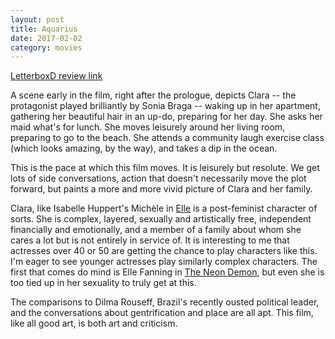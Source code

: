 ```yaml
---
layout: post
title: Aquarius 
date: 2017-02-02
category: movies
---
```

 
[LetterboxD review link](https://letterboxd.com/samarthbhaskar/film/aquarius/)

A scene early in the film, right after the prologue, depicts Clara -- the protagonist played brilliantly by Sonia Braga -- waking up in her apartment, gathering her beautiful hair in an up-do, preparing for her day. She asks her maid what's for lunch. She moves leisurely around her living room, preparing to go to the beach. She attends a community laugh exercise class (which looks amazing, by the way), and takes a dip in the ocean. 

This is the pace at which this film moves. It is leisurely but resolute. We get lots of side conversations, action that doesn't necessarily move the plot forward, but paints a more and more vivid picture of Clara and her family. 

Clara, like Isabelle Huppert's Michèle in <a href="https://letterboxd.com/samarthbhaskar/film/elle/">Elle</a> is a post-feminist character of sorts. She is complex, layered, sexually and artistically free, independent financially and emotionally, and a member of a family about whom she cares a lot but is not entirely in service of. It is interesting to me that actresses over 40 or 50 are getting the chance to play characters like this. I'm eager to see younger actresses play similarly complex characters. The first that comes do mind is Elle Fanning in <a href="https://letterboxd.com/samarthbhaskar/film/the-neon-demon/">The Neon Demon</a>, but even she is too tied up in her sexuality to truly get at this.

The comparisons to Dilma Rouseff, Brazil's recently ousted political leader, and the conversations about gentrification and place are all apt. This film, like all good art, is both art and criticism. 